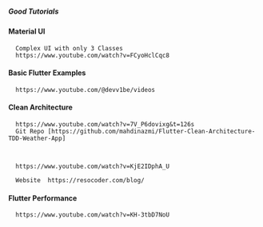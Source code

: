 
##### Good Tutorials


#### Material UI

      Complex UI with only 3 Classes   
      https://www.youtube.com/watch?v=FCyoHclCqc8

#### Basic Flutter Examples  

      https://www.youtube.com/@devv1be/videos



#### Clean Architecture

      https://www.youtube.com/watch?v=7V_P6dovixg&t=126s       
      Git Repo [https://github.com/mahdinazmi/Flutter-Clean-Architecture-TDD-Weather-App]



      https://www.youtube.com/watch?v=KjE2IDphA_U              

      Website  https://resocoder.com/blog/




#### Flutter Performance

      https://www.youtube.com/watch?v=KH-3tbD7NoU
